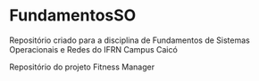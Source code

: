 # FundamentosSO
Repositório criado para a disciplina de Fundamentos de Sistemas Operacionais e Redes do IFRN Campus Caicó


Repositório do projeto Fitness Manager
